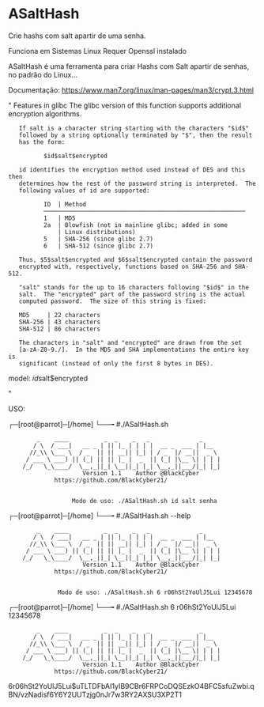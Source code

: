 # ASaltHash
Crie hashs com salt apartir de uma senha.


Funciona em Sistemas Linux
Requer Openssl instalado

ASaltHash é uma ferramenta para criar Hashs com Salt apartir de senhas, no padrão do Linux...

Documentação:
https://www.man7.org/linux/man-pages/man3/crypt.3.html

"
Features in glibc
       The glibc version of this function supports additional encryption
       algorithms.

       If salt is a character string starting with the characters "$id$"
       followed by a string optionally terminated by "$", then the result
       has the form:

              $id$salt$encrypted

       id identifies the encryption method used instead of DES and this then
       determines how the rest of the password string is interpreted.  The
       following values of id are supported:

              ID  | Method
              ─────────────────────────────────────────────────────────
              1   | MD5
              2a  | Blowfish (not in mainline glibc; added in some
                  | Linux distributions)
              5   | SHA-256 (since glibc 2.7)
              6   | SHA-512 (since glibc 2.7)

       Thus, $5$salt$encrypted and $6$salt$encrypted contain the password
       encrypted with, respectively, functions based on SHA-256 and SHA-512.

       "salt" stands for the up to 16 characters following "$id$" in the
       salt.  The "encrypted" part of the password string is the actual
       computed password.  The size of this string is fixed:

       MD5     | 22 characters
       SHA-256 | 43 characters
       SHA-512 | 86 characters

       The characters in "salt" and "encrypted" are drawn from the set
       [a-zA-Z0-9./].  In the MD5 and SHA implementations the entire key is
       significant (instead of only the first 8 bytes in DES).
       
  model:     $id$salt$encrypted


"


USO:

┌─[root@parrot]─[/home]
└──╼ #./ASaltHash.sh

		    _    ____          _  _    _   _              _
		   / \  / ___|   __ _ | || |_ | | | |  __ _  ___ | |__
		  //_\\ \___ \  / _  || || __|| |_| | / _  |/ __||  _ \
		 / ___ \ ___) || (_| || || |_ |  _  || (_| |\__ \| | | |
		/_/   \_\____/  \__,_||_| \__||_| |_| \__,_||___/|_| |_|
            		     Version 1.1    Author @BlackCyber
			     https://github.com/BlackCyber21/


                      Modo de uso: ./ASaltHash.sh id salt senha

┌─[root@parrot]─[/home]
└──╼ #./ASaltHash.sh --help

		    _    ____          _  _    _   _              _
		   / \  / ___|   __ _ | || |_ | | | |  __ _  ___ | |__
		  //_\\ \___ \  / _  || || __|| |_| | / _  |/ __||  _ \
		 / ___ \ ___) || (_| || || |_ |  _  || (_| |\__ \| | | |
		/_/   \_\____/  \__,_||_| \__||_| |_| \__,_||___/|_| |_|
            		     Version 1.1    Author @BlackCyber
			     https://github.com/BlackCyber21/


                  Modo de uso: ./ASaltHash.sh 6 r06hSt2YoUlJ5Lui 12345678

┌─[root@parrot]─[/home]
└──╼ #./ASaltHash.sh 6 r06hSt2YoUlJ5Lui 12345678

		    _    ____          _  _    _   _              _
		   / \  / ___|   __ _ | || |_ | | | |  __ _  ___ | |__
		  //_\\ \___ \  / _  || || __|| |_| | / _  |/ __||  _ \
		 / ___ \ ___) || (_| || || |_ |  _  || (_| |\__ \| | | |
		/_/   \_\____/  \__,_||_| \__||_| |_| \__,_||___/|_| |_|
            		     Version 1.1    Author @BlackCyber
			     https://github.com/BlackCyber21/


$6$r06hSt2YoUlJ5Lui$uTLTDFbAI1yIB9CBr6FRPCoDQSEzkO4BFC5sfuZwbi.qBN/vzNadisf6Y6Y2UUTzjg0nJr7w3RY2AXSU3XP2T1

